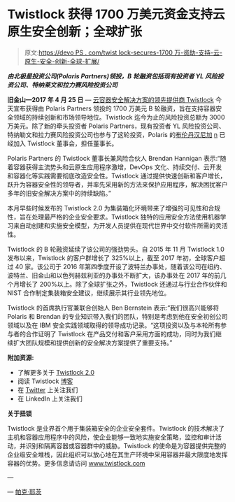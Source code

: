 # Twistlock 获得 1700 万美元资金支持云原生安全创新；全球扩张

> 原文:[https://devo PS . com/twist lock-secures-1700 万-资助-支持-云-原生-安全-创新-全球-扩展/](https://devops.com/twistlock-secures-17-million-funding-support-cloud-native-security-innovation-global-expansion/)

***由北极星投资公司(Polaris Partners)领投，B 轮融资包括现有投资者 YL 风险投资公司、特纳莱文和拉力赛风险投资公司***

**旧金山—2017 年 4 月 25 日** — [](https://www.twistlock.com/)[云容器安全解决方案的领先提供商 Twistlock](https://www.twistlock.com/) 今天宣布获得由 Polaris Partners 领投的 1700 万美元 B 轮融资，旨在支持容器安全领域的持续创新和市场领导地位。Twistlock 迄今为止的风险投资总额为 3000 万美元。除了新的牵头投资者 Polaris Partners，现有投资者 YL 风险投资公司、特纳勒文和拉力赛风险投资公司也参与了这轮投资，Polaris 的[布伦丹汉尼加](http://www.polarispartners.com/partner/hannigan/) [n](http://www.polarispartners.com/partner/hannigan/) 已经加入 Twistlock 董事会，担任董事长。

Polaris Partners 的 Twistlock 董事长兼风险合伙人 Brendan Hannigan 表示:“随着容器获得主流势头和云原生应用程序激增，DevOps 文化、持续交付、云开发和容器化等实践需要彻底改造安全性。Twistlock 通过提供快速创新和客户增长，跃升为容器安全性的领导者，并率先采用新的方法来保护应用程序，解决困扰客户多年的旧安全解决方案中的持续缺陷。”

本月早些时候发布的 Twistlock 2.0 为集装箱化环境带来了增强的可见性和合规性，旨在处理最严格的企业安全要求。Twistlock 独特的应用安全方法使用机器学习来自动创建和实施安全模型，为开发人员提供在现代世界中交付软件所需的灵活性。

Twistlock 的 B 轮融资延续了该公司的强劲势头。自 2015 年 11 月 Twistlock 1.0 发布以来，Twistlock 的客户群增长了 325%以上，截至 2017 年初，全球客户超过 40 家。该公司于 2016 年第四季度开设了波特兰办事处，随着该公司在纽约、波特兰、旧金山和以色列赫兹利亚的办事处不断扩大，该办事处在 2017 年的前几个月增长了 200%以上。除了全球扩张之外，Twistlock 还通过与行业合作伙伴和 NIST 合作制定集装箱安全建议，继续展示其行业领先地位。

Twistlock 的首席执行官兼联合创始人 Ben Bernstein 表示:“我们很高兴能够将 Polaris 和 Brendan 的专业知识带入我们的团队，特别是考虑到他在安全初创公司领域以及在 IBM 安全实践领域取得的领导成功记录。“这项投资以及与本轮所有参与者的合作证明了 Twistlock 在产品交付和客户采用方面的成功，同时为我们继续扩大团队规模和提供创新的安全解决方案提供了重要支持。”

**附加资源:**

*   了解更多关于 [Twistlock 2.0](https://www.twistlock.com/2017/04/17/introducing-twistlock-2-0-ga-release-notes/)
*   阅读 Twistlock [博客](https://www.twistlock.com/blog/)
*   在 [Twitter](https://twitter.com/twistlockteam) 上关注我们
*   在 LinkedIn 上关注我们

**关于扭锁**

Twistlock 是业界首个用于集装箱安全的企业安全套件。Twistlock 的技术解决了主机和容器应用程序中的风险，使企业能够一致地实施安全策略，监控和审计活动，并识别和隔离容器或容器群中的威胁。Twistlock 的使命是为容器提供完整的企业级安全堆栈，因此组织可以放心地在其生产环境中采用容器并最大限度地发挥容器的优势。更多信息请访问 www.twistlock.com

—

— [帕克·耶茨](https://devops.com/author/parkerdevops-com/)